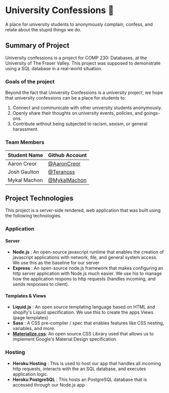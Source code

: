 # University Confessions 🤫

A place for university students to anonymously complain, confess, and relate about the stupid things we do.

## Summary of Project

University confessions is a project for COMP 230: Databases, at the University of The Fraser Valley. This project was supposed to demonstrate using a SQL database in a real-world situation.

### Goals of the project

Beyond the fact that University Confessions is a university project, we hope that university confessions can be a place for students to:

1. Connect and communicate with other university students anonymously.
2. Openly share their thoughts on university events, policies, and goings-ons.
3. Contribute without being subjected to racism, sexism, or general harassment.

### Team Members

| Student Name | Github Account                                 |
| ------------ | ---------------------------------------------- |
| Aaron Creor  | [@AaronCreor](https://github.com/AaronCreor)   |
| Josh Gaulton | [@Teranoss](https://githubc.om/Teranoss)       |
| Mykal Machon | [@MykalMachon](https://github.com/MykalMachon) |

## Project Technologies

This project is a server-side rendered, web application that was built using the following technologies.

### Application

#### Server

- **Node.js** : An open-source javascript runtime that enables the creation of javascript applications with network, file, and general system access. We use this as the baseline for our server
- **Express** : An open-source node.js framework that makes configuring an http server application with Node.js much easier. We use his to manage how the application respons to http requests (handles incoming, and sends responses to client). 

#### Templates & Views

- **Liquid.js** : An open source templating language based on HTML and shopify's Liquid specification. We use this to create the apps Views (page templates)
- **Sass** : A CSS pre-compiler / spec that enables features like CSS nesting, variables, and more.
- [**Materialize.css**](https://materializecss.com): An open source CSS Library used that allows us to implement Google's Material Design specification.

### Hosting

- **Heroku Hosting** : This is used to host our app that handles all incoming http requests, interacts with the an SQL database, and executes application logic.
- **Heroku PostgreSQL** : This hosts an PostgreSQL database that is accessed through our Node.js app


